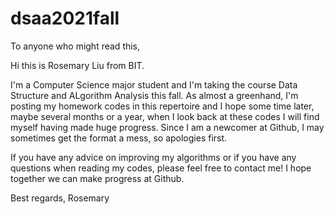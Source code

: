 # dsaa2021fall

To anyone who might read this,

Hi this is Rosemary Liu from BIT.

I'm a Computer Science major student and I'm taking the course Data Structure and ALgorithm Analysis this fall. As almost a greenhand, I'm posting my homework 
codes in this repertoire and I hope some time later, maybe several months or a year, when I look back at these codes I will find myself having made huge progress.
Since I am a newcomer at Github, I may sometimes get the format a mess, so apologies first.

If you have any advice on improving my algorithms or if you have any questions when reading my codes, please feel free to contact me! I hope together we can 
make progress at Github.


Best regards,
Rosemary
